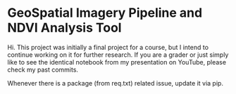 # GeoSpatial Imagery Pipeline and NDVI Analysis Tool

Hi. This project was initially a final project for a course, but I intend to continue working on it for further research. If you are a grader or just simply like to see the identical notebook from my presentation on YouTube, please check my past commits. 

Whenever there is a package (from req.txt) related issue, update it via pip.
